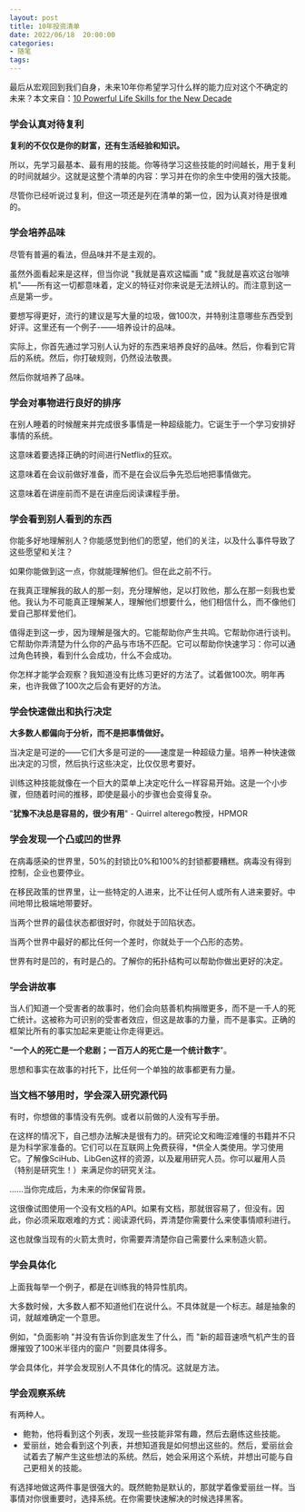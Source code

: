 ```yaml
---
layout: post
title: 10年投资清单
date: 2022/06/18  20:00:00
categories:
- 随笔
tags:
---
```


最后从宏观回到我们自身，未来10年你希望学习什么样的能力应对这个不确定的未来？本文来自：[10 Powerful Life Skills for the New Decade](https://neilkakkar.com/powerful-life-skills.html)

### 学会认真对待复利

**复利的不仅仅是你的财富，还有生活经验和知识。**

所以，先学习最基本、最有用的技能。你等待学习这些技能的时间越长，用于复利的时间就越少。这就是这整个清单的内容：学习并在你的余生中使用的强大技能。

尽管你已经听说过复利，但这一项还是列在清单的第一位，因为认真对待是很难的。

### 学会培养品味

尽管有普遍的看法，但品味并不是主观的。

虽然外面看起来是这样，但当你说 "我就是喜欢这幅画 "或 "我就是喜欢这台咖啡机"——所有这一切都意味着，定义的特征对你来说是无法辨认的。而注意到这一点是第一步。

要想写得更好，流行的建议是写大量的垃圾，做100次，并特别注意哪些东西受到好评。这里还有一个例子-——培养设计的品味。

实际上，你首先通过学习别人认为好的东西来培养良好的品味。然后，你看到它背后的系统。然后，你打破规则，仍然设法敬畏。

然后你就培养了品味。

### 学会对事物进行良好的排序

在别人睡着的时候醒来并完成很多事情是一种超级能力。它诞生于一个学习安排好事情的系统。

这意味着要选择正确的时间进行Netflix的狂欢。

这意味着在会议前做好准备，而不是在会议后争先恐后地把事情做完。

这意味着在讲座前而不是在讲座后阅读课程手册。

### 学会看到别人看到的东西

你能多好地理解别人？你能感觉到他们的愿望，他们的关注，以及什么事件导致了这些愿望和关注？

如果你能做到这一点，你就能理解他们。但在此之前不行。

在我真正理解我的敌人的那一刻，充分理解他，足以打败他，那么在那一刻我也爱他。我认为不可能真正理解某人，理解他们想要什么，他们相信什么，而不像他们爱自己那样爱他们。

值得走到这一步，因为理解是强大的。它能帮助你产生共鸣。它帮助你进行谈判。它帮助你弄清楚为什么你的产品与市场不匹配。它可以帮助你快速学习：你可以通过角色转换，看到什么会成功，什么不会成功。

你怎样才能学会观察？我知道没有比练习更好的方法了。试着做100次。明年再来，也许我做了100次之后会有更好的方法。

### 学会快速做出和执行决定

**大多数人都偏向于分析，而不是把事情做好。**

当决定是可逆的——它们大多是可逆的——速度是一种超级力量。培养一种快速做出决定的习惯，然后执行这些决定，比仅仅思考要好。

训练这种技能就像在一个巨大的菜单上决定吃什么一样容易开始。这是一个小步骤，但随着时间的推移，即使是最小的步骤也会变得复杂。

"**犹豫不决总是容易的，很少有用**" - Quirrel alterego教授，HPMOR

### 学会发现一个凸或凹的世界

在病毒感染的世界里，50%的封锁比0%和100%的封锁都要糟糕。病毒没有得到控制，企业也要停业。

在移民政策的世界里，让一些特定的人进来，比不让任何人或所有人进来要好。中间地带比极端地带要好。

当两个世界的最佳状态都很好时，你就处于凹陷状态。

当两个世界中最好的都比任何一个差时，你就处于一个凸形的态势。

世界有时是凹的，有时是凸的。了解你的拓扑结构可以帮助你做出更好的决定。

### 学会讲故事

当人们知道一个受害者的故事时，他们会向慈善机构捐赠更多，而不是一千人的死亡统计。这被称为可识别的受害者效应，但这是故事的力量，而不是事实。正确的框架比所有的事实加起来更能让你走得更远。

"**一个人的死亡是一个悲剧；一百万人的死亡是一个统计数字**"。

思想和事实在故事的衬托下，比任何一个单独的故事都更有力量。

### 当文档不够用时，学会深入研究源代码

有时，你想做的事情没有先例。或者以前做的人没有写手册。

在这样的情况下，自己想办法解决是很有力的。研究论文和晦涩难懂的书籍并不只是为科学家准备的。它们可以在互联网上免费获得，*供全人类使用。学习使用它。了解像SciHub、LibGen这样的资源，以及雇用研究人员。你可以雇用人员（特别是研究生！）来满足你的研究关注。

......当你完成后，为未来的你保留背景。

这很像试图使用一个没有文档的API。如果有文档，那就很容易了，但没有。因此，你必须采取艰难的方式：阅读源代码，弄清楚你需要什么来使事情顺利进行。

这也就像当现有的火箭太贵时，你需要弄清楚你自己需要什么来制造火箭。

### 学会具体化
上面我每举一个例子，都是在训练我的特异性肌肉。

大多数时候，大多数人都不知道他们在说什么。不具体就是一个标志。越是抽象的词，就越难确定一个意思。

例如，"负面影响 "并没有告诉你到底发生了什么，而 "新的超音速喷气机产生的音爆摧毁了100米半径内的窗户 "则要具体得多。

学会具体化，并学会发现别人不具体化的情况。这就是方法。

### 学会观察系统

有两种人。

* 鲍勃，他将看到这个列表，发现一些技能非常有趣，然后去磨练这些技能。
* 爱丽丝，她会看到这个列表，并想知道我是如何想出这些的。然后，爱丽丝会试着去了解产生这些想法的系统。然后，她会采用这个系统，并想出可能与自己更相关的技能。

有选择地做这两件事是很强大的。既然鲍勃是默认的，那就学着像爱丽丝一样。当事情对你很重要时，选择系统。在你需要快速解决的时候选择黑客。
